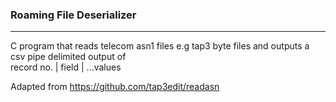 ### Roaming File Deserializer

<hr>
C program that reads telecom asn1 files e.g tap3 byte files and outputs a csv pipe delimited output of <br>
record no. | field | ...values

Adapted from https://github.com/tap3edit/readasn